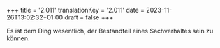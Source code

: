+++
title = '2.011'
translationKey = '2.011'
date = 2023-11-26T13:02:32+01:00
draft = false
+++

Es ist dem Ding wesentlich, der Bestandteil eines Sachverhaltes sein zu können.
